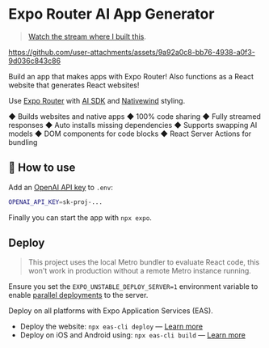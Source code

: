 # Expo Router AI App Generator

> [Watch the stream where I built this](https://x.com/Baconbrix/status/1935792320143675469).

https://github.com/user-attachments/assets/9a92a0c8-bb76-4938-a0f3-9d036c843c86

Build an app that makes apps with Expo Router! Also functions as a React website that generates React websites!

Use [Expo Router](https://docs.expo.dev/router/introduction/) with [AI SDK](https://ai-sdk.dev/docs/getting-started/expo) and [Nativewind](https://www.nativewind.dev/v4/overview/) styling.

◆ Builds websites and native apps
◆ 100% code sharing
◆ Fully streamed responses
◆ Auto installs missing dependencies
◆ Supports swapping AI models
◆ DOM components for code blocks
◆ React Server Actions for bundling

## 🚀 How to use

Add an [OpenAI API key](https://platform.openai.com/api-keys) to `.env`:

```sh
OPENAI_API_KEY=sk-proj-...
```

Finally you can start the app with `npx expo`.

## Deploy

> This project uses the local Metro bundler to evaluate React code, this won't work in production without a remote Metro instance running.

Ensure you set the `EXPO_UNSTABLE_DEPLOY_SERVER=1` environment variable to enable [parallel deployments](https://docs.expo.dev/router/reference/api-routes/#native-deployment) to the server.

Deploy on all platforms with Expo Application Services (EAS).

- Deploy the website: `npx eas-cli deploy` — [Learn more](https://docs.expo.dev/eas/hosting/get-started/)
- Deploy on iOS and Android using: `npx eas-cli build` — [Learn more](https://expo.dev/eas)

